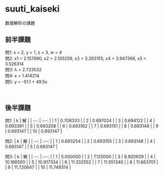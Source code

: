 # suuti_kaiseki
数値解析の課題

## 前半課題
問1: x = 2, y = 1, z = 3, w = 4  
問2: x1 = 2.157890, x2 = 2.105259, x3 = 3.263155, x4 = 3.947366, x5 = 3.526314  
問3: λ = 2.723532  
問4: x = 1.414214  
問5: y = -51.1 + 49.5x

<br>

## 後半課題
問1:
| k | 解 |
| --: | :--: |
| 1 | 0.708333 |
| 2 | 0.697024 |
| 3 | 0.694122 |
| 4 | 0.693391 |
| 5 | 0.693208 |
| 6 | 0.693162 |
| 7 | 0.693151 |
| 8 | 0.693148 |
| 9 | 0.693147 |
| 10 | 0.693147 |

問2:
| k | 解 |
| --: | :--: |
| 1 | 0.693254 |
| 2 | 0.693155 |
| 3 | 0.693148 |
| 4 | 0.693147 |
| 5 | 0.693147 |

問3:
| k | 解 |
| --: | :--: |
| 1 | 5.000000 |
| 2 | 7.125000 |
| 3 | 8.920929 |
| 4 | 10.166500 |
| 5 | 10.917334 |
| 6 | 11.332552 |
| 7 | 11.551340 |
| 8 | 11.663701 |
| 9 | 11.720647 |
| 10 | 11.749314 |
